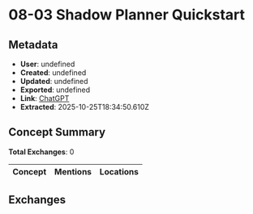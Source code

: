 # **08-03 Shadow Planner Quickstart**

## Metadata

- **User**: undefined
- **Created**: undefined
- **Updated**: undefined
- **Exported**: undefined
- **Link**: [ChatGPT](undefined)
- **Extracted**: 2025-10-25T18:34:50.610Z

## Concept Summary

**Total Exchanges**: 0

| Concept | Mentions | Locations |
|---------|----------|----------|

## Exchanges

